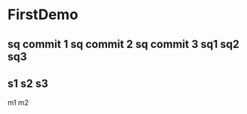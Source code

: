 # FirstDemo
sq commit 1
sq commit 2
sq commit 3
sq1
sq2
sq3
-------------------------------
s1
s2
s3
------------------
m1
m2
